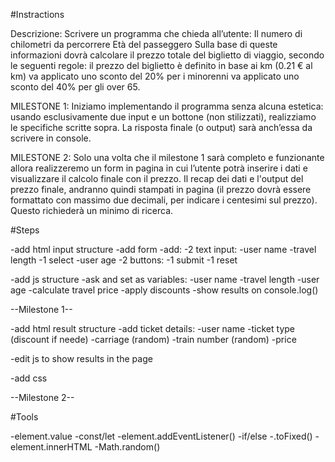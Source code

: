 #Instractions

Descrizione:
Scrivere un programma che chieda all’utente:
Il numero di chilometri da percorrere
Età del passeggero Sulla base di queste informazioni dovrà calcolare il prezzo totale del biglietto di viaggio, secondo le seguenti regole:
il prezzo del biglietto è definito in base ai km (0.21 € al km)
va applicato uno sconto del 20% per i minorenni
va applicato uno sconto del 40% per gli over 65.

MILESTONE 1:
Iniziamo implementando il programma senza alcuna estetica: usando esclusivamente due input e un bottone (non stilizzati), realizziamo le specifiche scritte sopra. La risposta finale (o output) sarà anch’essa da scrivere in console.

MILESTONE 2:
Solo una volta che il milestone 1 sarà completo e funzionante allora realizzeremo un form in pagina in cui l’utente potrà inserire i dati e visualizzare il calcolo finale con il prezzo. Il recap dei dati e l'output del prezzo finale, andranno quindi stampati in pagina (il prezzo dovrà essere formattato con massimo due decimali, per indicare i centesimi sul prezzo). Questo richiederà un minimo di ricerca.



#Steps

-add html input structure
    -add form
        -add:
            -2 text input:
                -user name
                -travel length
            -1 select
                -user age
            -2 buttons:
                -1 submit
                -1 reset

-add js structure
    -ask and set as variables:
        -user name
        -travel length
        -user age
    -calculate travel price
    -apply discounts
    -show results on console.log()

--Milestone 1--

-add html result structure
    -add ticket details:
        -user name
        -ticket type (discount if neede)
        -carriage (random)
        -train number (random)
        -price

-edit js to show results in the page
         
-add css

--Milestone 2--


#Tools

-element.value
-const/let
-element.addEventListener()
-if/else
-.toFixed()
-element.innerHTML
-Math.random()